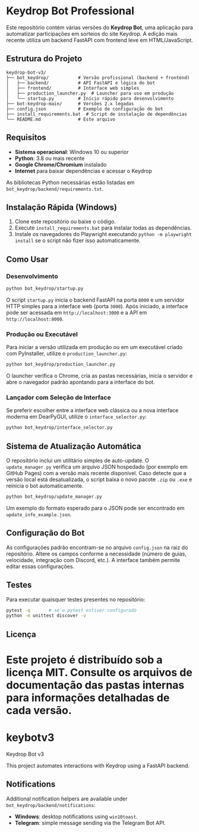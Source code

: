 # Keydrop Bot Professional

Este repositório contém várias versões do **Keydrop Bot**, uma aplicação para automatizar participações em sorteios do site Keydrop. A edição mais recente utiliza um backend FastAPI com frontend leve em HTML/JavaScript.

## Estrutura do Projeto

```
keydrop-bot-v3/
├── bot_keydrop/           # Versão profissional (backend + frontend)
│   ├── backend/           # API FastAPI e lógica do bot
│   ├── frontend/          # Interface web simples
│   ├── production_launcher.py  # Launcher para uso em produção
│   └── startup.py         # Início rápido para desenvolvimento
├── bot-keydrop-main/      # Versões 2.x legadas
├── config.json            # Exemplo de configuração do bot
├── install_requirements.bat  # Script de instalação de dependências
└── README.md              # Este arquivo
```

## Requisitos

- **Sistema operacional**: Windows 10 ou superior
- **Python**: 3.8 ou mais recente
- **Google Chrome/Chromium** instalado
- **Internet** para baixar dependências e acessar o Keydrop

As bibliotecas Python necessárias estão listadas em `bot_keydrop/backend/requirements.txt`.

## Instalação Rápida (Windows)

1. Clone este repositório ou baixe o código.
2. Execute `install_requirements.bat` para instalar todas as dependências.
3. Instale os navegadores do Playwright executando `python -m playwright install` se o script não fizer isso automaticamente.

## Como Usar

### Desenvolvimento

```bash
python bot_keydrop/startup.py
```

O script `startup.py` inicia o backend FastAPI na porta `8000` e um servidor
HTTP simples para a interface web (porta `3000`). Após iniciado, a interface
pode ser acessada em `http://localhost:3000` e a API em
`http://localhost:8000`.

### Produção ou Executável

Para iniciar a versão utilizada em produção ou em um executável criado com
PyInstaller, utilize o `production_launcher.py`:

```bash
python bot_keydrop/production_launcher.py
```

O launcher verifica o Chrome, cria as pastas necessárias, inicia o servidor e
abre o navegador padrão apontando para a interface do bot.

### Lançador com Seleção de Interface

Se preferir escolher entre a interface web clássica ou a nova interface moderna
em DearPyGUI, utilize o `interface_selector.py`:

```bash
python bot_keydrop/interface_selector.py
```

## Sistema de Atualização Automática

O repositório inclui um utilitário simples de auto-update. O
`update_manager.py` verifica um arquivo JSON hospedado (por exemplo em
GitHub Pages) com a versão mais recente disponível. Caso detecte que a
versão local está desatualizada, o script baixa o novo pacote `.zip` ou
`.exe` e reinicia o bot automaticamente.

```bash
python bot_keydrop/update_manager.py
```

Um exemplo do formato esperado para o JSON pode ser encontrado em
`update_info_example.json`.

## Configuração do Bot

As configurações padrão encontram-se no arquivo `config.json` na raiz do
repositório. Altere os campos conforme a necessidade (número de guias, velocidade,
integração com Discord, etc.). A interface também permite editar essas
configurações.

## Testes

Para executar quaisquer testes presentes no repositório:

```bash
pytest -q       # se o pytest estiver configurado
python -m unittest discover -v
```

## Licença

Este projeto é distribuído sob a licença MIT. Consulte os arquivos de
documentação das pastas internas para informações detalhadas de cada versão.
=======
# keybotv3
Keydrop Bot v3

This project automates interactions with Keydrop using a FastAPI backend.

## Notifications

Additional notification helpers are available under `bot_keydrop/backend/notifications`:

- **Windows**: desktop notifications using `win10toast`.
- **Telegram**: simple message sending via the Telegram Bot API.
